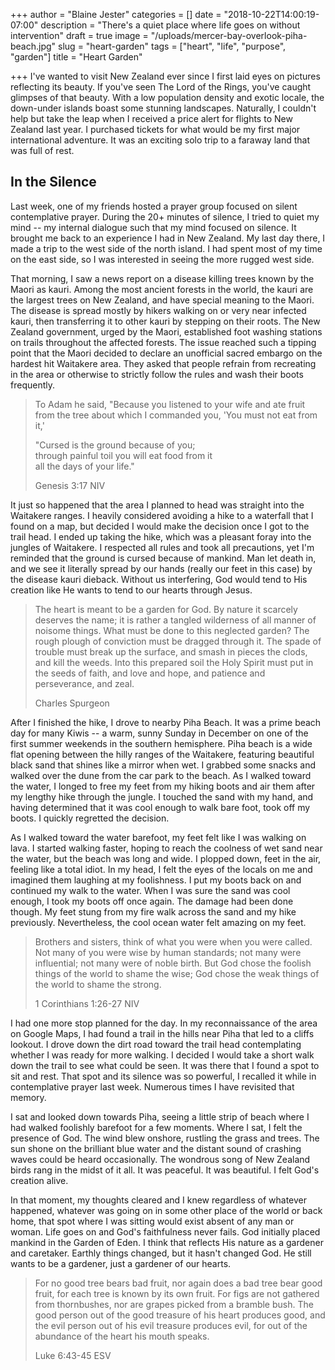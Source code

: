 +++
author = "Blaine Jester"
categories = []
date = "2018-10-22T14:00:19-07:00"
description = "There's a quiet place where life goes on without intervention"
draft = true
image = "/uploads/mercer-bay-overlook-piha-beach.jpg"
slug = "heart-garden"
tags = ["heart", "life", "purpose", "garden"]
title = "Heart Garden"

+++
I've wanted to visit New Zealand ever since I first laid eyes on pictures reflecting its beauty. If you've seen The Lord of the Rings, you've caught glimpses of that beauty. With a low population density and exotic locale, the down-under islands boast some stunning landscapes. Naturally, I couldn't help but take the leap when I received a price alert for flights to New Zealand last year. I purchased tickets for what would be my first major international adventure. It was an exciting solo trip to a faraway land that was full of rest.

## In the Silence

Last week, one of my friends hosted a prayer group focused on silent contemplative prayer. During the 20+ minutes of silence, I tried to quiet my mind -- my internal dialogue such that my mind focused on silence. It brought me back to an experience I had in New Zealand. My last day there, I made a trip to the west side of the north island. I had spent most of my time on the east side, so I was interested in seeing the more rugged west side.

That morning, I saw a news report on a disease killing trees known by the Maori as kauri. Among the most ancient forests in the world, the kauri are the largest trees on New Zealand, and have special meaning to the Maori. The disease is spread mostly by hikers walking on or very near infected kauri, then transferring it to other kauri by stepping on their roots. The New Zealand government, urged by the Maori, established foot washing stations on trails throughout the affected forests. The issue reached such a tipping point that the Maori decided to declare an unofficial sacred embargo on the hardest hit Waitakere area. They asked that people refrain from recreating in the area or otherwise to strictly follow the rules and wash their boots frequently.

> To Adam he said, "Because you listened to your wife and ate fruit from the tree about which I commanded you, 'You must not eat from it,'
>
> "Cursed is the ground because of you;  
>   through painful toil you will eat food from it  
>   all the days of your life."
>
> Genesis 3:17 NIV

It just so happened that the area I planned to head was straight into the Waitakere ranges. I heavily considered avoiding a hike to a waterfall that I found on a map, but decided I would make the decision once I got to the trail head. I ended up taking the hike, which was a pleasant foray into the jungles of Waitakere. I respected all rules and took all precautions, yet I'm reminded that the ground is cursed because of mankind. Man let death in, and we see it literally spread by our hands (really our feet in this case) by the disease kauri dieback. Without us interfering, God would tend to His creation like He wants to tend to our hearts through Jesus.

> The heart is meant to be a garden for God. By nature it scarcely deserves the name; it is rather a tangled wilderness of all manner of noisome things. What must be done to this neglected garden? The rough plough of conviction must be dragged through it. The spade of trouble must break up the surface, and smash in pieces the clods, and kill the weeds. Into this prepared soil the Holy Spirit must put in the seeds of faith, and love and hope, and patience and perseverance, and zeal.
>
> Charles Spurgeon

After I finished the hike, I drove to nearby Piha Beach. It was a prime beach day for many Kiwis -- a warm, sunny Sunday in December on one of the first summer weekends in the southern hemisphere. Piha beach is a wide flat opening between the hilly ranges of the Waitakere, featuring beautiful black sand that shines like a mirror when wet. I grabbed some snacks and walked over the dune from the car park to the beach. As I walked toward the water, I longed to free my feet from my hiking boots and air them after my lengthy hike through the jungle. I touched the sand with my hand, and having determined that it was cool enough to walk bare foot, took off my boots. I quickly regretted the decision.

As I walked toward the water barefoot, my feet felt like I was walking on lava. I started walking faster, hoping to reach the coolness of wet sand near the water, but the beach was long and wide. I plopped down, feet in the air, feeling like a total idiot. In my head, I felt the eyes of the locals on me and imagined them laughing at my foolishness. I put my boots back on and continued my walk to the water. When I was sure the sand was cool enough, I took my boots off once again. The damage had been done though. My feet stung from my fire walk across the sand and my hike previously. Nevertheless, the cool ocean water felt amazing on my feet.

> Brothers and sisters, think of what you were when you were called. Not many of you were wise by human standards; not many were influential; not many were of noble birth. But God chose the foolish things of the world to shame the wise; God chose the weak things of the world to shame the strong.
>
> 1 Corinthians 1:26-27 NIV

I had one more stop planned for the day. In my reconnaissance of the area on Google Maps, I had found a trail in the hills near Piha that led to a cliffs lookout. I drove down the dirt road toward the trail head contemplating whether I was ready for more walking. I decided I would take a short walk down the trail to see what could be seen. It was there that I found a spot to sit and rest. That spot and its silence was so powerful, I recalled it while in contemplative prayer last week. Numerous times I have revisited that memory.

I sat and looked down towards Piha, seeing a little strip of beach where I had walked foolishly barefoot for a few moments. Where I sat, I felt the presence of God. The wind blew onshore, rustling the grass and trees. The sun shone on the brilliant blue water and the distant sound of crashing waves could be heard occasionally. The wondrous song of New Zealand birds rang in the midst of it all. It was peaceful. It was beautiful. I felt God's creation alive.

In that moment, my thoughts cleared and I knew regardless of whatever happened,  whatever was going on in some other place of the world or back home, that spot where I was sitting would exist absent of any man or woman. Life goes on and God's faithfulness never fails. God initially placed mankind in the Garden of Eden. I think that reflects His nature as a gardener and caretaker. Earthly things changed, but it hasn't changed God. He still wants to be a gardener, just a gardener of our hearts.

> For no good tree bears bad fruit, nor again does a bad tree bear good fruit, for each tree is known by its own fruit. For figs are not gathered from thornbushes, nor are grapes picked from a bramble bush. The good person out of the good treasure of his heart produces good, and the evil person out of his evil treasure produces evil, for out of the abundance of the heart his mouth speaks.
>
> Luke 6:43-45 ESV
